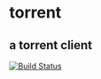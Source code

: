 # torrent
 a torrent client 
 -------------------------------
 [![Build Status](https://travis-ci.com/roz3x/torrent.svg?branch=master)](https://travis-ci.com/roz3x/torrent)